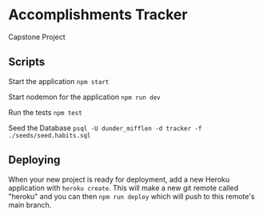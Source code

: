 # Accomplishments Tracker

Capstone Project

## Scripts

Start the application `npm start`

Start nodemon for the application `npm run dev`

Run the tests `npm test`

Seed the Database `psql -U dunder_mifflen -d tracker -f ./seeds/seed.habits.sql`

## Deploying

When your new project is ready for deployment, add a new Heroku application with `heroku create`. This will make a new git remote called "heroku" and you can then `npm run deploy` which will push to this remote's main branch.